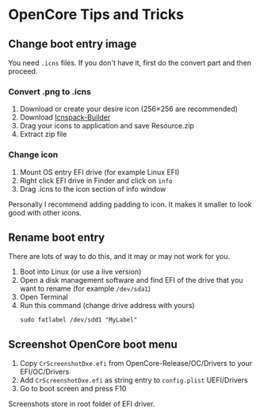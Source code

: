 # OpenCore Tips and Tricks

## Change boot entry image

You need `.icns` files. If you don't have it, first do the convert part and then proceed.

### Convert .png to .icns
1. Download or create your desire icon (256×256 are recommended)
2. Download [Icnspack-Builder](https://github.com/chris1111/Icnspack-Builder)
3. Drag your icons to application and save Resource.zip
4. Extract zip file

### Change icon
1. Mount OS entry EFI drive (for example Linux EFI)
2. Right click EFI drive in Finder and click on `info`
3. Drag .icns to the icon section of info window

Personally I recommend adding padding to icon. It makes it smaller to look good with other icons.

## Rename boot entry
There are lots of way to do this, and it may or may not work for you.

1. Boot into Linux (or use a live version)
2. Open a disk management software and find EFI of the drive that you want to rename (for example `/dev/sda1`)
3. Open Terminal
4. Run this command (change drive address with yours)
    ```
    sudo fatlabel /dev/sdd1 "MyLabel"
    ```


## Screenshot OpenCore boot menu

1. Copy `CrScreenshotDxe.efi` from OpenCore-Release/OC/Drivers to your EFI/OC/Drivers
2. Add `CrScreenshotDxe.efi` as string entry to `config.plist` UEFI/Drivers
3. Go to boot screen and press F10

Screenshots store in root folder of EFI driver.